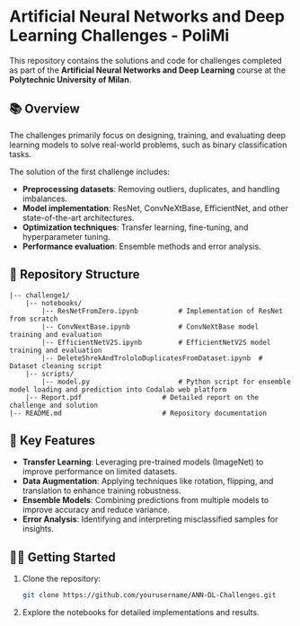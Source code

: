 # Artificial Neural Networks and Deep Learning Challenges - PoliMi

This repository contains the solutions and code for challenges completed as part of the **Artificial Neural Networks and Deep Learning** course at the **Polytechnic University of Milan**.

## 📚 Overview
The challenges primarily focus on designing, training, and evaluating deep learning models to solve real-world problems, such as binary classification tasks.

The solution of the first challenge includes:
- **Preprocessing datasets**: Removing outliers, duplicates, and handling imbalances.
- **Model implementation**: ResNet, ConvNeXtBase, EfficientNet, and other state-of-the-art architectures.
- **Optimization techniques**: Transfer learning, fine-tuning, and hyperparameter tuning.
- **Performance evaluation**: Ensemble methods and error analysis.

## 📂 Repository Structure
```
|-- challenge1/
    |-- notebooks/
        |-- ResNetFromZero.ipynb          # Implementation of ResNet from scratch
        |-- ConvNextBase.ipynb            # ConvNeXtBase model training and evaluation
        |-- EfficientNetV2S.ipynb         # EfficientNetV2S model training and evaluation
        |-- DeleteShrekAndTrololoDuplicatesFromDataset.ipynb  # Dataset cleaning script
    |-- scripts/
        |-- model.py                      # Python script for ensemble model loading and prediction into Codalab web platform
    |-- Report.pdf                    # Detailed report on the challenge and solution
|-- README.md                         # Repository documentation
```

## 🚀 Key Features
- **Transfer Learning**: Leveraging pre-trained models (ImageNet) to improve performance on limited datasets.
- **Data Augmentation**: Applying techniques like rotation, flipping, and translation to enhance training robustness.
- **Ensemble Models**: Combining predictions from multiple models to improve accuracy and reduce variance.
- **Error Analysis**: Identifying and interpreting misclassified samples for insights.

## 🧑‍💻 Getting Started
1. Clone the repository:
   ```bash
   git clone https://github.com/yourusername/ANN-DL-Challenges.git
   ```
2. Explore the notebooks for detailed implementations and results.